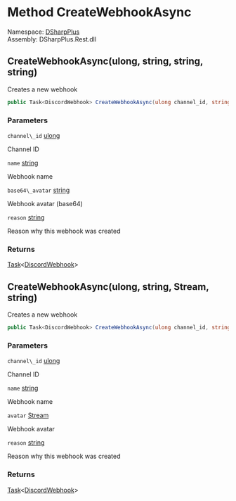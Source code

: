# Method CreateWebhookAsync

Namespace: [DSharpPlus](DSharpPlus.md)  
Assembly: DSharpPlus.Rest.dll

## <a id="DSharpPlus_DiscordRestClient_CreateWebhookAsync_System_UInt64_System_String_System_String_System_String_"></a>CreateWebhookAsync\(ulong, string, string, string\)

Creates a new webhook

```csharp
public Task<DiscordWebhook> CreateWebhookAsync(ulong channel_id, string name, string base64_avatar, string reason)
```

### Parameters

`channel\_id` [ulong](https://learn.microsoft.com/dotnet/api/system.uint64)

Channel ID

`name` [string](https://learn.microsoft.com/dotnet/api/system.string)

Webhook name

`base64\_avatar` [string](https://learn.microsoft.com/dotnet/api/system.string)

Webhook avatar (base64)

`reason` [string](https://learn.microsoft.com/dotnet/api/system.string)

Reason why this webhook was created

### Returns

[Task](https://learn.microsoft.com/dotnet/api/system.threading.tasks.task\-1)<[DiscordWebhook](DSharpPlus.Entities.DiscordWebhook.md)\>

## <a id="DSharpPlus_DiscordRestClient_CreateWebhookAsync_System_UInt64_System_String_System_IO_Stream_System_String_"></a>CreateWebhookAsync\(ulong, string, Stream, string\)

Creates a new webhook

```csharp
public Task<DiscordWebhook> CreateWebhookAsync(ulong channel_id, string name, Stream avatar = null, string reason = null)
```

### Parameters

`channel\_id` [ulong](https://learn.microsoft.com/dotnet/api/system.uint64)

Channel ID

`name` [string](https://learn.microsoft.com/dotnet/api/system.string)

Webhook name

`avatar` [Stream](https://learn.microsoft.com/dotnet/api/system.io.stream)

Webhook avatar

`reason` [string](https://learn.microsoft.com/dotnet/api/system.string)

Reason why this webhook was created

### Returns

[Task](https://learn.microsoft.com/dotnet/api/system.threading.tasks.task\-1)<[DiscordWebhook](DSharpPlus.Entities.DiscordWebhook.md)\>


